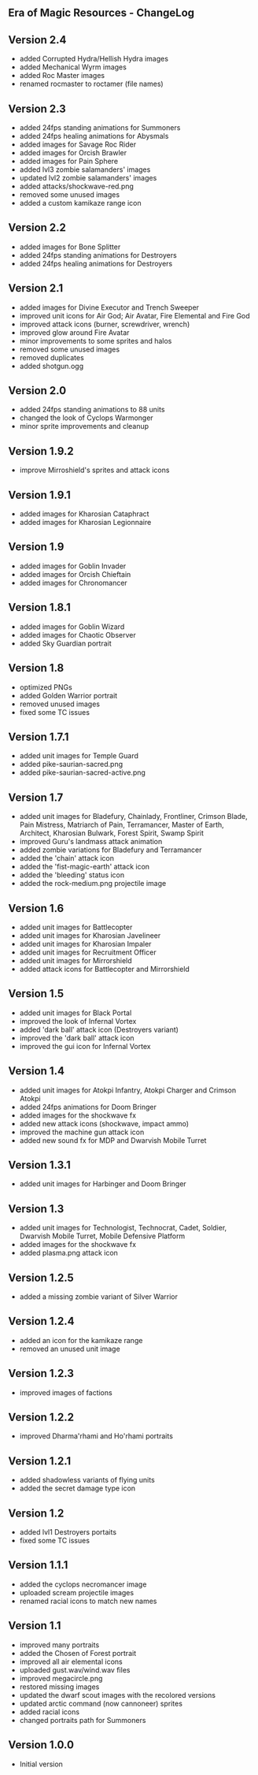 Era of Magic Resources - ChangeLog
----------------------------

## Version 2.4
   * added Corrupted Hydra/Hellish Hydra images
   * added Mechanical Wyrm images
   * added Roc Master images
   * renamed rocmaster to roctamer (file names)

## Version 2.3
   * added 24fps standing animations for Summoners
   * added 24fps healing animations for Abysmals
   * added images for Savage Roc Rider
   * added images for Orcish Brawler
   * added images for Pain Sphere
   * added lvl3 zombie salamanders' images
   * updated lvl2 zombie salamanders' images
   * added attacks/shockwave-red.png
   * removed some unused images
   * added a custom kamikaze range icon

## Version 2.2
   * added images for Bone Splitter
   * added 24fps standing animations for Destroyers
   * added 24fps healing animations for Destroyers

## Version 2.1
   * added images for Divine Executor and Trench Sweeper
   * improved unit icons for Air God; Air Avatar, Fire Elemental and Fire God
   * improved attack icons (burner, screwdriver, wrench)
   * improved glow around Fire Avatar
   * minor improvements to some sprites and halos
   * removed some unused images
   * removed duplicates
   * added shotgun.ogg

## Version 2.0
   * added 24fps standing animations to 88 units
   * changed the look of Cyclops Warmonger
   * minor sprite improvements and cleanup

## Version 1.9.2
   * improve Mirroshield's sprites and attack icons

## Version 1.9.1
   * added images for Kharosian Cataphract
   * added images for Kharosian Legionnaire

## Version 1.9
   * added images for Goblin Invader
   * added images for Orcish Chieftain
   * added images for Chronomancer

## Version 1.8.1
   * added images for Goblin Wizard
   * added images for Chaotic Observer
   * added Sky Guardian portrait

## Version 1.8
   * optimized PNGs
   * added Golden Warrior portrait
   * removed unused images
   * fixed some TC issues

## Version 1.7.1
   * added unit images for Temple Guard
   * added pike-saurian-sacred.png
   * added pike-saurian-sacred-active.png

## Version 1.7
   * added unit images for Bladefury, Chainlady, Frontliner, Crimson Blade, Pain Mistress, Matriarch of Pain, Terramancer, Master of Earth, Architect, Kharosian Bulwark, Forest Spirit, Swamp Spirit
   * improved Guru's landmass attack animation
   * added zombie variations for Bladefury and Terramancer
   * added the 'chain' attack icon
   * added the 'fist-magic-earth' attack icon
   * added the 'bleeding' status icon
   * added the rock-medium.png projectile image

## Version 1.6
   * added unit images for Battlecopter
   * added unit images for Kharosian Javelineer
   * added unit images for Kharosian Impaler
   * added unit images for Recruitment Officer
   * added unit images for Mirrorshield
   * added attack icons for Battlecopter and Mirrorshield
   
## Version 1.5
   * added unit images for Black Portal
   * improved the look of Infernal Vortex
   * added 'dark ball' attack icon (Destroyers variant)
   * improved the 'dark ball' attack icon
   * improved the gui icon for Infernal Vortex

## Version 1.4
   * added unit images for Atokpi Infantry, Atokpi Charger and Crimson Atokpi
   * added 24fps animations for Doom Bringer
   * added images for the shockwave fx
   * added new attack icons (shockwave, impact ammo)
   * improved the machine gun attack icon
   * added new sound fx for MDP and Dwarvish Mobile Turret

## Version 1.3.1
   * added unit images for Harbinger and Doom Bringer

## Version 1.3
   * added unit images for Technologist, Technocrat, Cadet, Soldier, Dwarvish Mobile Turret, Mobile Defensive Platform
   * added images for the shockwave fx
   * added plasma.png attack icon

## Version 1.2.5
   * added a missing zombie variant of Silver Warrior
   
## Version 1.2.4
   * added an icon for the kamikaze range
   * removed an unused unit image

## Version 1.2.3
   * improved images of factions

## Version 1.2.2
   * improved Dharma'rhami and Ho'rhami portraits

## Version 1.2.1
   * added shadowless variants of flying units
   * added the secret damage type icon

## Version 1.2
   * added lvl1 Destroyers portaits
   * fixed some TC issues

## Version 1.1.1
   * added the cyclops necromancer image
   * uploaded scream projectile images
   * renamed racial icons to match new names

## Version 1.1
   * improved many portraits
   * added the Chosen of Forest portrait
   * improved all air elemental icons
   * uploaded gust.wav/wind.wav files
   * improved megacircle.png
   * restored missing images
   * updated the dwarf scout images with the recolored versions
   * updated arctic command (now cannoneer) sprites
   * added racial icons
   * changed portraits path for Summoners

## Version 1.0.0
   * Initial version
